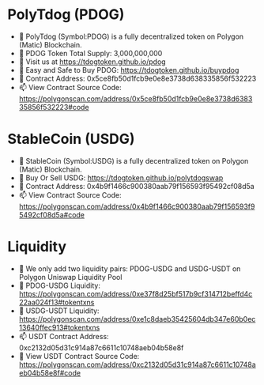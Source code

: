 # PolyTdog (PDOG)
- 👋 PolyTdog (Symbol:PDOG) is a fully decentralized token on Polygon (Matic) Blockchain.
- 👀 PDOG Token Total Supply: 3,000,000,000
- 🌱 Visit us at https://tdogtoken.github.io/pdog
- 👋 Easy and Safe to Buy PDOG: https://tdogtoken.github.io/buypdog
- 💞️ Contract Address: 0x5ce8fb50d1fcb9e0e8e3738d638335856f532223
- 📫 View Contract Source Code: https://polygonscan.com/address/0x5ce8fb50d1fcb9e0e8e3738d638335856f532223#code

# StableCoin (USDG)
- 👋 StableCoin (Symbol:USDG) is a fully decentralized token on Polygon (Matic) Blockchain.
- 🌱 Buy Or Sell USDG: https://tdogtoken.github.io/polytdogswap
- 💞️ Contract Address: 0x4b9f1466c900380aab79f156593f95492cf08d5a
- 📫 View Contract Source Code: https://polygonscan.com/address/0x4b9f1466c900380aab79f156593f95492cf08d5a#code

# Liquidity 
- 👋 We only add two liquidity pairs: PDOG-USDG and USDG-USDT on Polygon Uniswap Liquidity Pool
- 🌱 PDOG-USDG Liquidity: https://polygonscan.com/address/0xe37f8d25bf517b9cf314712beffd4c22aa024f13#tokentxns
- 💞️ USDG-USDT Liquidity: https://polygonscan.com/address/0xe1c8daeb35425604db347e60b0ec13640ffec913#tokentxns
- 📫 USDT Contract Address: 0xc2132d05d31c914a87c6611c10748aeb04b58e8f
- 🌱 View USDT Contract Source Code: https://polygonscan.com/address/0xc2132d05d31c914a87c6611c10748aeb04b58e8f#code
